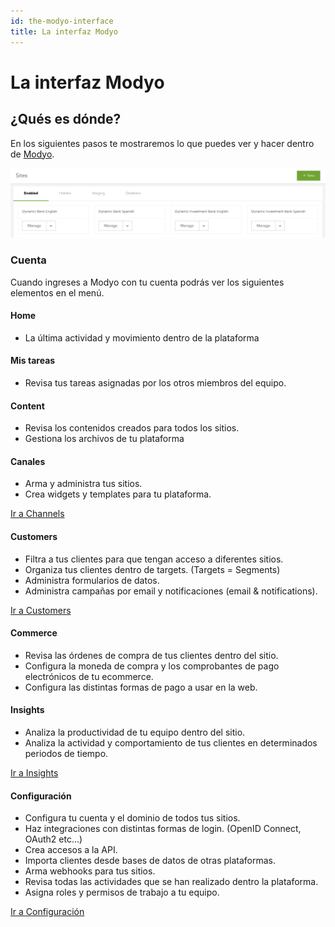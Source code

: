 ```yaml
---
id: the-modyo-interface
title: La interfaz Modyo
---
```


# La interfaz Modyo

## ¿Qués es dónde?

En los siguientes pasos te mostraremos lo que puedes ver y hacer dentro de [Modyo](https://www.modyo.com/).

![The Modyo interface](./modyo-screenshot.png)

### Cuenta

Cuando ingreses a Modyo con tu cuenta podrás ver los siguientes elementos en el menú.

#### Home

- La última actividad y movimiento dentro de la plataforma

#### Mis tareas

- Revisa tus tareas asignadas por los otros miembros del equipo.

#### Content

- Revisa los contenidos creados para todos los sitios.
- Gestiona los archivos de tu plataforma

#### Canales

- Arma y administra tus sitios.
- Crea widgets y templates para tu plataforma.

[Ir a Channels](https://support.modyo.com/hc/en-us/articles/360006583292-What-is-Channels-)

#### Customers

- Filtra a tus clientes para que tengan acceso a diferentes sitios.
- Organiza tus clientes dentro de targets. \(Targets = Segments\)
- Administra formularios de datos.
- Administra campañas por email y notificaciones \(email & notifications\).

[Ir a Customers](https://support.modyo.com/hc/en-us/articles/360006583432)

#### Commerce

- Revisa las órdenes de compra de tus clientes dentro del sitio.
- Configura la moneda de compra y los comprobantes de pago electrónicos de tu ecommerce.
- Configura las distintas formas de pago a usar en la web.

#### Insights

- Analiza la productividad de tu equipo dentro del sitio.
- Analiza la actividad y comportamiento de tus clientes en determinados periodos de tiempo.

[Ir a Insights](https://support.modyo.com/hc/en-us/articles/360005114872-Insights)

#### Configuración

- Configura tu cuenta y el dominio de todos tus sitios.
- Haz integraciones con distintas formas de login. \(OpenID Connect, OAuth2 etc...\)
- Crea accesos a la API.
- Importa clientes desde bases de datos de otras plataformas.
- Arma webhooks para tus sitios.
- Revisa todas las actividades que se han realizado dentro la plataforma.
- Asigna roles y permisos de trabajo a tu equipo.

[Ir a Configuración](https://support.modyo.com/hc/en-us/articles/360002805792-Account-Settings)

